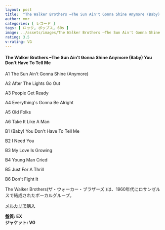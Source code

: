 ```yaml
---
layout: post
title:  "The Walker Brothers –The Sun Ain't Gonna Shine Anymore (Baby) You Don't Have To Tell Me"
author: mmr
categories: [ レコード ]
tags: [ ロック, ポップス, 60s ]
image: ../assets/images/The Walker Brothers –The Sun Ain't Gonna Shine Anymore (Baby) You Don't Have To Tell Me.jpg
rating: 3.5
v-rating: VG
---
```


#### The Walker Brothers –The Sun Ain't Gonna Shine Anymore (Baby) You Don't Have To Tell Me

A1  The Sun Ain't Gonna Shine (Anymore)

A2  After The Lights Go Out

A3  People Get Ready

A4  Everything's Gonna Be Alright

A5  Old Folks

A6  Take It Like A Man

B1  (Baby) You Don't Have To Tell Me

B2  I Need You

B3  My Love Is Growing

B4  Young Man Cried

B5  Just For A Thrill

B6  Don't Fight It

The Walker Brothers(ザ・ウォーカー・ブラザーズ )は、1960年代にロサンゼルスで結成されたボーカルグループ。

[メルカリで購入](https://jp.mercari.com/item/m34490368131)

<div class="mt-4 mb-4 d-flex align-items-center">
<strong class="mr-1">盤質: EX</strong>
</div>
<div class="mt-4 mb-4 d-flex align-items-center">
<strong class="mr-1">ジャケット: VG</strong>
</div>
